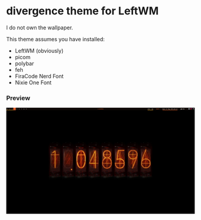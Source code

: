 # divergence theme for LeftWM
I do not own the wallpaper.

This theme assumes you have installed:
* LeftWM (obviously)
* picom
* polybar
* feh
* FiraCode Nerd Font
* Nixie One Font

### Preview
![](screenshot.png)
